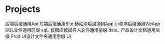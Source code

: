 # Projects


后端后缀通用Api
前端后缀通用Site
移动端后缀通用App
小程序后缀通用WeApp
SQL文件通用前缀 sql_
数据库数据导入文件通用前缀 data_
产品设计文档通用后缀 Prod
UI设计文件夹通用后缀 Ui